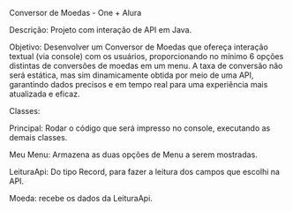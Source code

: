 Conversor de Moedas - One + Alura 

Descrição:  Projeto com interação de API em Java.

Objetivo: Desenvolver um Conversor de Moedas que ofereça interação textual (via console) com os usuários, proporcionando no mínimo 6 opções distintas de conversões de moedas em um menu. 
A taxa de conversão não será estática, mas sim dinamicamente obtida por meio de uma API, garantindo dados precisos e em tempo real para uma experiência mais atualizada e eficaz.

Classes:

Principal: Rodar o código que será impresso no console, executando as demais classes.

Meu Menu: Armazena as duas opções de Menu a serem mostradas.

LeituraApi: Do tipo Record, para fazer a leitura dos campos que escolhi na API.

Moeda: recebe os dados da LeituraApi.

